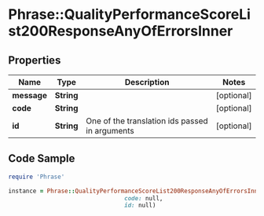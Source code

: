 # Phrase::QualityPerformanceScoreList200ResponseAnyOfErrorsInner

## Properties

Name | Type | Description | Notes
------------ | ------------- | ------------- | -------------
**message** | **String** |  | [optional] 
**code** | **String** |  | [optional] 
**id** | **String** | One of the translation ids passed in arguments | [optional] 

## Code Sample

```ruby
require 'Phrase'

instance = Phrase::QualityPerformanceScoreList200ResponseAnyOfErrorsInner.new(message: null,
                                 code: null,
                                 id: null)
```


